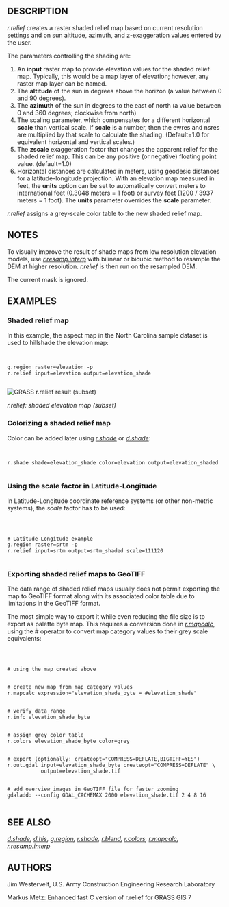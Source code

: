 
## DESCRIPTION

*r.relief* creates a raster shaded relief map based on current
resolution settings and on sun altitude, azimuth, and z-exaggeration
values entered by the user.

The parameters controlling the shading are:

1. An **input** raster map to provide elevation values for the shaded
   relief map. Typically, this would be a map layer of elevation;
   however, any raster map layer can be named.
2. The **altitude** of the sun in degrees above the horizon
   (a value between 0 and 90 degrees).
3. The **azimuth** of the sun in degrees to the east of north (a
   value between 0 and 360 degrees; clockwise from north)
4. The scaling parameter, which compensates for a different
   horizontal **scale** than vertical scale. If **scale** is a
   number, then the ewres and nsres are multiplied by that scale to
   calculate the shading. (Default=1.0 for equivalent horizontal and
   vertical scales.)
5. The **zscale** exaggeration factor that changes the apparent relief
   for the shaded relief map. This can be any positive (or negative) floating
   point value. (default=1.0)
6. Horizontal distances are calculated in meters, using geodesic
   distances for a latitude-longitude projection. With an elevation map
   measured in feet, the **units** option can be set to automatically
   convert meters to international feet (0.3048 meters = 1 foot) or survey
   feet (1200 / 3937 meters = 1 foot). The **units** parameter overrides
   the **scale** parameter.

*r.relief* assigns a grey-scale color table to the new
shaded relief map.

## NOTES

To visually improve the result of shade maps from low resolution
elevation models,
use *[r.resamp.interp](r.resamp.interp.html)* with
bilinear or bicubic method to resample the DEM at higher
resolution. *r.relief* is then run on the resampled DEM.

The current mask is ignored.

## EXAMPLES

### Shaded relief map

In this example, the aspect map in the North Carolina sample
dataset is used to hillshade the elevation map:

```


g.region raster=elevation -p
r.relief input=elevation output=elevation_shade


```

![GRASS r.relief result (subset)](r_relief.png)

*r.relief: shaded elevation map (subset)*

### Colorizing a shaded relief map

Color can be added later
using *[r.shade](r.shade.html)*
or *[d.shade](d.shade.html)*:

```


r.shade shade=elevation_shade color=elevation output=elevation_shaded


```

### Using the scale factor in Latitude-Longitude

In Latitude-Longitude coordinate reference systems
(or other non-metric systems), the
*scale* factor has to be used:

```



# Latitude-Longitude example
g.region raster=srtm -p
r.relief input=srtm output=srtm_shaded scale=111120


```

### Exporting shaded relief maps to GeoTIFF

The data range of shaded relief maps usually does not permit exporting the
map to GeoTIFF format along with its associated color table due to limitations
in the GeoTIFF format.

The most simple way to export it while even reducing the file size is
to export as palette byte map. This requires a conversion done
in *[r.mapcalc](r.mapcalc.html)*, using the #
operator to convert map category values to their grey scale
equivalents:

```



# using the map created above


# create new map from map category values
r.mapcalc expression="elevation_shade_byte = #elevation_shade"


# verify data range
r.info elevation_shade_byte


# assign grey color table
r.colors elevation_shade_byte color=grey


# export (optionally: createopt="COMPRESS=DEFLATE,BIGTIFF=YES")
r.out.gdal input=elevation_shade_byte createopt="COMPRESS=DEFLATE" \
           output=elevation_shade.tif


# add overview images in GeoTIFF file for faster zooming
gdaladdo --config GDAL_CACHEMAX 2000 elevation_shade.tif 2 4 8 16


```

## SEE ALSO

*[d.shade](d.shade.html),
[d.his](d.his.html),
[g.region](g.region.html),
[r.shade](r.shade.html),
[r.blend](r.blend.html),
[r.colors](r.colors.html),
[r.mapcalc](r.mapcalc.html),
[r.resamp.interp](r.resamp.interp.html)*

## AUTHORS

Jim Westervelt, U.S. Army Construction Engineering Research Laboratory

Markus Metz: Enhanced fast C version of r.relief for GRASS GIS 7

